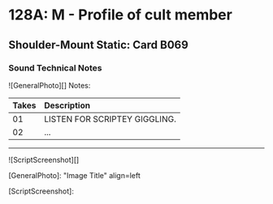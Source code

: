 # 128A: M - Profile of cult member

## Shoulder-Mount Static: Card B069

### Sound Technical Notes

![GeneralPhoto][]
Notes: 

| Takes | Description |
|:---|:----|
| 01 | LISTEN FOR SCRIPTEY GIGGLING. |
| 02 | ... |

----

![ScriptScreenshot][]


[GeneralPhoto]:  "Image Title" align=left

[ScriptScreenshot]: 